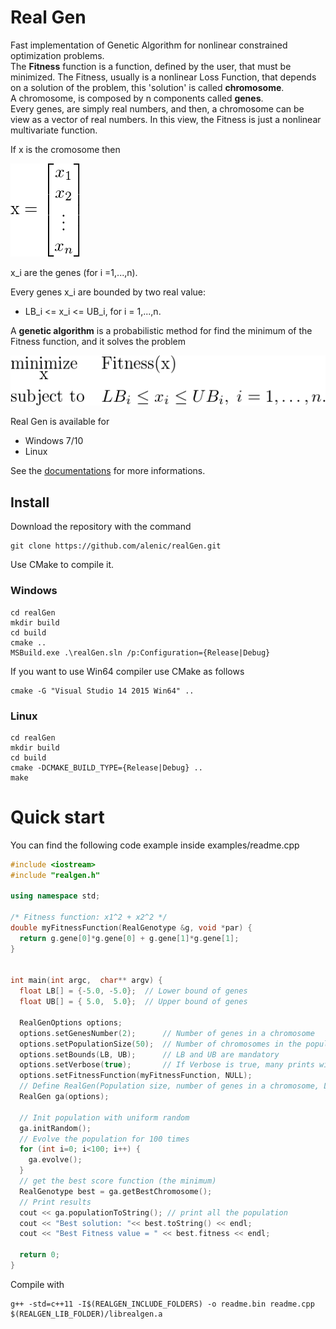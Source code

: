 # Real Gen
Fast implementation of Genetic Algorithm for nonlinear constrained optimization problems.<br>
The **Fitness** function is a function, defined by the user, that must be minimized. The Fitness, usually is a nonlinear Loss Function, that depends on a solution of the problem, this 'solution' is called **chromosome**.<br>
A chromosome, is composed by n components called **genes**.<br>
Every genes, are simply real numbers, and then, a chromosome can be view as a vector of real numbers. In this view, the Fitness is just a nonlinear multivariate function.

If x is the cromosome then

![genotype](docs/img/x_vec.png)

x_i are the genes (for i =1,...,n). <br>

Every genes x_i are bounded by two real value: 

* LB_i <= x_i <= UB_i,  for i = 1,...,n.

A **genetic algorithm** is a probabilistic method for find the minimum of the Fitness function, and it solves the problem

![genotype](docs/img/minimum.png)


Real Gen is available for

* Windows 7/10
* Linux

See the <a href='docs/index.md'>documentations</a> for more informations.

## Install

Download the repository with the command

```
git clone https://github.com/alenic/realGen.git
```

Use CMake to compile it.


### Windows

```
cd realGen
mkdir build
cd build
cmake ..
MSBuild.exe .\realGen.sln /p:Configuration={Release|Debug}
```

If you want to use Win64 compiler use CMake as follows

```
cmake -G "Visual Studio 14 2015 Win64" ..
```

### Linux

```
cd realGen
mkdir build
cd build
cmake -DCMAKE_BUILD_TYPE={Release|Debug} ..
make
```

# Quick start

You can find the following code example inside examples/readme.cpp

```c++
#include <iostream>
#include "realgen.h"

using namespace std;

/* Fitness function: x1^2 + x2^2 */
double myFitnessFunction(RealGenotype &g, void *par) {
  return g.gene[0]*g.gene[0] + g.gene[1]*g.gene[1];
}


int main(int argc,  char** argv) {
  float LB[] = {-5.0, -5.0};  // Lower bound of genes
  float UB[] = { 5.0,  5.0};  // Upper bound of genes

  RealGenOptions options;
  options.setGenesNumber(2);      // Number of genes in a chromosome
  options.setPopulationSize(50);  // Number of chromosomes in the population
  options.setBounds(LB, UB);      // LB and UB are mandatory
  options.setVerbose(true);       // If Verbose is true, many prints will appear
  options.setFitnessFunction(myFitnessFunction, NULL);
  // Define RealGen(Population size, number of genes in a chromosome, LB, UB)
  RealGen ga(options);
  
  // Init population with uniform random
  ga.initRandom();
  // Evolve the population for 100 times
  for (int i=0; i<100; i++) {
    ga.evolve();
  }
  // get the best score function (the minimum)
  RealGenotype best = ga.getBestChromosome();
  // Print results
  cout << ga.populationToString(); // print all the population
  cout << "Best solution: "<< best.toString() << endl;
  cout << "Best Fitness value = " << best.fitness << endl;
  
  return 0;
}

  ```
  
Compile with
  ```
  g++ -std=c++11 -I$(REALGEN_INCLUDE_FOLDERS) -o readme.bin readme.cpp $(REALGEN_LIB_FOLDER)/librealgen.a
  ```
  

